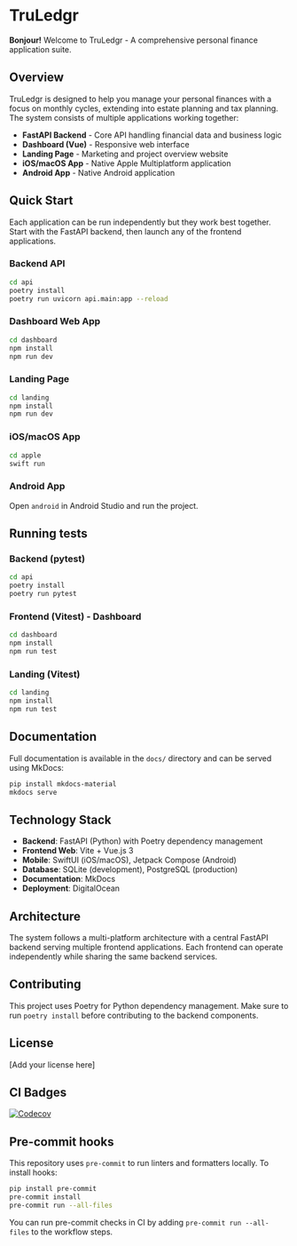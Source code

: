 # TruLedgr

**Bonjour!** Welcome to TruLedgr - A comprehensive personal finance application suite.

## Overview

TruLedgr is designed to help you manage your personal finances with a focus on monthly cycles, extending into estate planning and tax planning. The system consists of multiple applications working together:

- **FastAPI Backend** - Core API handling financial data and business logic
- **Dashboard (Vue)** - Responsive web interface
- **Landing Page** - Marketing and project overview website
- **iOS/macOS App** - Native Apple Multiplatform application
- **Android App** - Native Android application

## Quick Start

Each application can be run independently but they work best together. Start with the FastAPI backend, then launch any of the frontend applications.

### Backend API

```bash
cd api
poetry install
poetry run uvicorn api.main:app --reload
```

### Dashboard Web App

```bash
cd dashboard
npm install
npm run dev
```

### Landing Page

```bash
cd landing
npm install
npm run dev
```

### iOS/macOS App

```bash
cd apple
swift run
```

### Android App
Open `android` in Android Studio and run the project.

## Running tests

### Backend (pytest)

```bash
cd api
poetry install
poetry run pytest
```

### Frontend (Vitest) - Dashboard

```bash
cd dashboard
npm install
npm run test
```

### Landing (Vitest)

```bash
cd landing
npm install
npm run test
```

## Documentation

Full documentation is available in the `docs/` directory and can be served using MkDocs:

```bash
pip install mkdocs-material
mkdocs serve
```

## Technology Stack

- **Backend**: FastAPI (Python) with Poetry dependency management
- **Frontend Web**: Vite + Vue.js 3
- **Mobile**: SwiftUI (iOS/macOS), Jetpack Compose (Android)  
- **Database**: SQLite (development), PostgreSQL (production)
- **Documentation**: MkDocs
- **Deployment**: DigitalOcean

## Architecture

The system follows a multi-platform architecture with a central FastAPI backend serving multiple frontend applications. Each frontend can operate independently while sharing the same backend services.

## Contributing

This project uses Poetry for Python dependency management. Make sure to run `poetry install` before contributing to the backend components.

## License

[Add your license here]

## CI Badges

<!-- Add the Codecov badge after you add CODECOV_TOKEN and run main CI once -->

[![Codecov](https://img.shields.io/badge/coverage-unknown-lightgrey)](https://codecov.io/gh/<owner>/<repo>)

## Pre-commit hooks

This repository uses `pre-commit` to run linters and formatters locally. To install hooks:

```bash
pip install pre-commit
pre-commit install
pre-commit run --all-files
```

You can run pre-commit checks in CI by adding `pre-commit run --all-files` to the workflow steps.